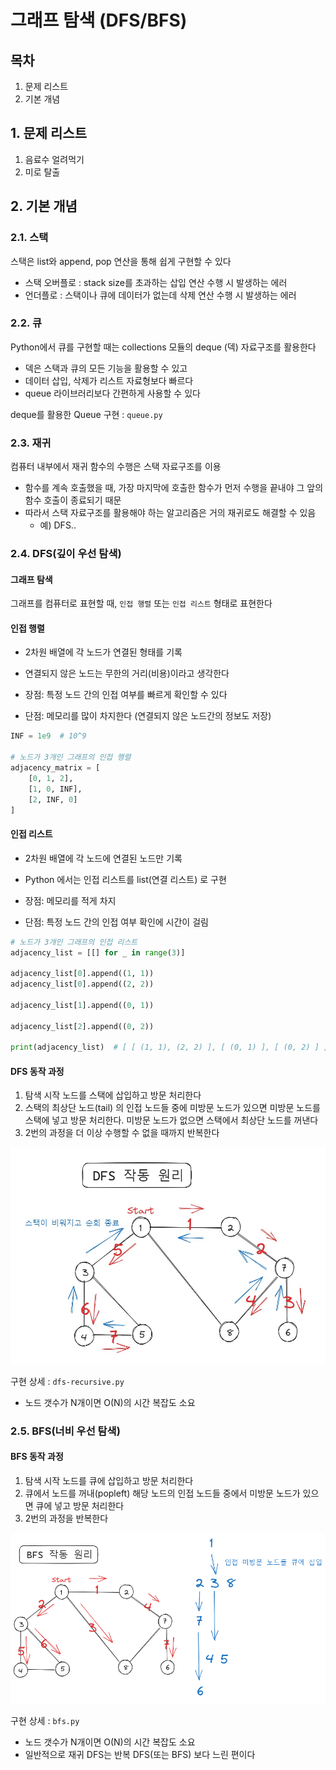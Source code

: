 # 그래프 탐색 (DFS/BFS)

## 목차

1. 문제 리스트
2. 기본 개념

## 1. 문제 리스트

1. 음료수 얼려먹기
2. 미로 탈출

## 2. 기본 개념

### 2.1. 스택

스택은 list와 append, pop 연산을 통해 쉽게 구현할 수 있다

- 스택 오버플로 : stack size를 초과하는 삽입 연산 수행 시 발생하는 에러
- 언더플로 : 스택이나 큐에 데이터가 없는데 삭제 연산 수행 시 발생하는 에러

### 2.2. 큐

Python에서 큐를 구현할 때는 collections 모듈의 deque (덱) 자료구조를 활용한다

- 덱은 스택과 큐의 모든 기능을 활용할 수 있고
- 데이터 삽입, 삭제가 리스트 자료형보다 빠르다
- queue 라이브러리보다 간편하게 사용할 수 있다

deque를 활용한 Queue 구현 : `queue.py`

### 2.3. 재귀

컴퓨터 내부에서 재귀 함수의 수행은 스택 자료구조를 이용

- 함수를 계속 호출했을 때, 가장 마지막에 호출한 함수가 먼저 수행을 끝내야 그 앞의 함수 호출이 종료되기 때문
- 따라서 스택 자료구조를 활용해야 하는 알고리즘은 거의 재귀로도 해결할 수 있음
    - 예) DFS..

### 2.4. DFS(깊이 우선 탐색)

#### 그래프 탐색

그래프를 컴퓨터로 표현할 때, `인접 행렬` 또는 `인접 리스트` 형태로 표현한다

#### 인접 행렬

- 2차원 배열에 각 노드가 연결된 형태를 기록
- 연결되지 않은 노드는 무한의 거리(비용)이라고 생각한다


- 장점: 특정 노드 간의 인접 여부를 빠르게 확인할 수 있다
- 단점: 메모리를 많이 차지한다 (연결되지 않은 노드간의 정보도 저장)

```py
INF = 1e9  # 10^9

# 노드가 3개인 그래프의 인접 행렬
adjacency_matrix = [
    [0, 1, 2],
    [1, 0, INF],
    [2, INF, 0]
]
```

#### 인접 리스트

- 2차원 배열에 각 노드에 연결된 노드만 기록
- Python 에서는 인접 리스트를 list(연결 리스트) 로 구현


- 장점: 메모리를 적게 차지
- 단점: 특정 노드 간의 인접 여부 확인에 시간이 걸림

```py
# 노드가 3개인 그래프의 인접 리스트
adjacency_list = [[] for _ in range(3)]

adjacency_list[0].append((1, 1))
adjacency_list[0].append((2, 2))

adjacency_list[1].append((0, 1))

adjacency_list[2].append((0, 2))

print(adjacency_list)  # [ [ (1, 1), (2, 2) ], [ (0, 1) ], [ (0, 2) ] ]
```

#### DFS 동작 과정

1. 탐색 시작 노드를 스택에 삽입하고 방문 처리한다
2. 스택의 최상단 노드(tail) 의 인접 노드들 중에 미방문 노드가 있으면 미방문 노드를 스택에 넣고 방문 처리한다. 미방문 노드가 없으면 스택에서 최상단 노드를 꺼낸다
3. 2번의 과정을 더 이상 수행할 수 없을 때까지 반복한다

![dfs 동작 과정](dfs-process.jpg)

구현 상세 : `dfs-recursive.py`

- 노드 갯수가 N개이면 O(N)의 시간 복잡도 소요

### 2.5. BFS(너비 우선 탐색)

#### BFS 동작 과정

1. 탐색 시작 노드를 큐에 삽입하고 방문 처리한다
2. 큐에서 노드를 꺼내(popleft) 해당 노드의 인접 노드들 중에서 미방문 노드가 있으면 큐에 넣고 방문 처리한다
3. 2번의 과정을 반복한다

![bfs 동작 과정](bfs-process.png)

구현 상세 : `bfs.py`

- 노드 갯수가 N개이면 O(N)의 시간 복잡도 소요
- 일반적으로 재귀 DFS는 반복 DFS(또는 BFS) 보다 느린 편이다
